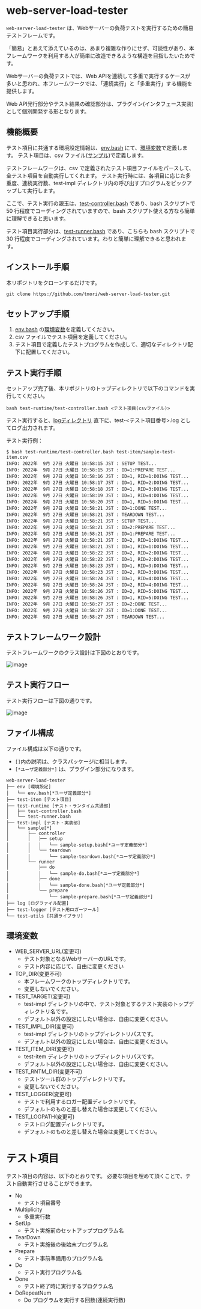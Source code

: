# web-server-load-tester

`web-server-load-tester` は、Webサーバーの負荷テストを実行するための簡易テストフレームです。

「簡易」とあえて添えているのは、あまり複雑な作りにせず、可読性があり、本フレームワークを利用する人が簡単に改造できるような構造を目指したいためです。

Webサーバーの負荷テストでは、Web APIを連続して多重で実行するケースが多いと思われ、本フレームワークでは、「連続実行」と「多重実行」する機能を提供します。

Web API発行部分やテスト結果の確認部分は、プラグイン(インタフェース実装)として個別開発する形となります。


## 機能概要
テスト項目に共通する環境設定情報は、[env.bash](https://github.com/tmori/web-server-load-tester/blob/main/env/env.bash) にて、[環境変数](https://github.com/tmori/web-server-load-tester/blob/main/README.md#%E7%92%B0%E5%A2%83%E5%A4%89%E6%95%B0)で定義します。
テスト項目は、csv ファイル([サンプル](https://github.com/tmori/web-server-load-tester/blob/main/test-item/sample-test-item.csv))で定義します。

テストフレームワークは、csv で定義されたテスト項目ファイルをパースして、全テスト項目を自動実行してくれます。
テスト実行時には、各項目に応じた多重度、連続実行数、test-impl ディレクトリ内の呼び出すプログラムをピックアップして実行します。

ここで、テスト実行の親玉は、[test-controller.bash](https://github.com/tmori/web-server-load-tester/blob/main/test-runtime/test-controller.bash) であり、bash スクリプトで 50 行程度でコーディングされていますので、bash スクリプト使える方なら簡単に理解できると思います。

テスト項目実行部分は、[test-runner.bash](https://github.com/tmori/web-server-load-tester/blob/main/test-runtime/test-runner.bash) であり、こちらも bash スクリプトで 30 行程度でコーディングされています。わりと簡単に理解できると思われます。

## インストール手順

本リポジトリをクローンするだけです。

```
git clone https://github.com/tmori/web-server-load-tester.git
```

## セットアップ手順

1. [env.bash](https://github.com/tmori/web-server-load-tester/blob/main/env/env.bash) の[環境変数](https://github.com/tmori/web-server-load-tester/blob/main/README.md#%E7%92%B0%E5%A2%83%E5%A4%89%E6%95%B0)を定義してください。
2. csv ファイルでテスト項目を定義してください。
3. テスト項目で定義したテストプログラムを作成して、適切なディレクトリ配下に配置してください。

## テスト実行手順

セットアップ完了後、本リポジトリのトップディレクトリで以下のコマンドを実行してください。

```
bash test-runtime/test-controller.bash <テスト項目(csvファイル)>
```

テスト実行すると、[logディレクトリ](https://github.com/tmori/web-server-load-tester/tree/main/log) 直下に、test-<テスト項目番号>.log としてログ出力されます。

テスト実行例：

```
$ bash test-runtime/test-controller.bash test-item/sample-test-item.csv
INFO: 2022年  9月 27日 火曜日 10:58:15 JST : SETUP TEST...
INFO: 2022年  9月 27日 火曜日 10:58:15 JST : ID=1:PREPARE TEST...
INFO: 2022年  9月 27日 火曜日 10:58:16 JST : ID=1, RID=1:DOING TEST...
INFO: 2022年  9月 27日 火曜日 10:58:17 JST : ID=1, RID=2:DOING TEST...
INFO: 2022年  9月 27日 火曜日 10:58:18 JST : ID=1, RID=3:DOING TEST...
INFO: 2022年  9月 27日 火曜日 10:58:19 JST : ID=1, RID=4:DOING TEST...
INFO: 2022年  9月 27日 火曜日 10:58:20 JST : ID=1, RID=5:DOING TEST...
INFO: 2022年  9月 27日 火曜日 10:58:21 JST : ID=1:DONE TEST...
INFO: 2022年  9月 27日 火曜日 10:58:21 JST : TEARDOWN TEST...
INFO: 2022年  9月 27日 火曜日 10:58:21 JST : SETUP TEST...
INFO: 2022年  9月 27日 火曜日 10:58:21 JST : ID=2:PREPARE TEST...
INFO: 2022年  9月 27日 火曜日 10:58:21 JST : ID=1:PREPARE TEST...
INFO: 2022年  9月 27日 火曜日 10:58:21 JST : ID=2, RID=1:DOING TEST...
INFO: 2022年  9月 27日 火曜日 10:58:21 JST : ID=1, RID=1:DOING TEST...
INFO: 2022年  9月 27日 火曜日 10:58:22 JST : ID=2, RID=2:DOING TEST...
INFO: 2022年  9月 27日 火曜日 10:58:22 JST : ID=1, RID=2:DOING TEST...
INFO: 2022年  9月 27日 火曜日 10:58:23 JST : ID=1, RID=3:DOING TEST...
INFO: 2022年  9月 27日 火曜日 10:58:23 JST : ID=2, RID=3:DOING TEST...
INFO: 2022年  9月 27日 火曜日 10:58:24 JST : ID=1, RID=4:DOING TEST...
INFO: 2022年  9月 27日 火曜日 10:58:24 JST : ID=2, RID=4:DOING TEST...
INFO: 2022年  9月 27日 火曜日 10:58:26 JST : ID=2, RID=5:DOING TEST...
INFO: 2022年  9月 27日 火曜日 10:58:26 JST : ID=1, RID=5:DOING TEST...
INFO: 2022年  9月 27日 火曜日 10:58:27 JST : ID=2:DONE TEST...
INFO: 2022年  9月 27日 火曜日 10:58:27 JST : ID=1:DONE TEST...
INFO: 2022年  9月 27日 火曜日 10:58:27 JST : TEARDOWN TEST...
```

## テストフレームワーク設計
テストフレームワークのクラス設計は下図のとおりです。

![image](https://user-images.githubusercontent.com/164193/192410192-891b91b0-22c5-405a-90d7-e215387942f8.png)

## テスト実行フロー
テスト実行フローは下図の通りです。

![image](https://user-images.githubusercontent.com/164193/192419122-1db21283-4ce6-4d99-a17c-291ab4bc1283.png)


## ファイル構成
ファイル構成は以下の通りです。

* `[]`内の説明は、クラスパッケージに相当します。
* `[*ユーザ定義部分*]` は、プラグイン部分になります。

```
web-server-load-tester
├── env [環境設定]
│   └── env.bash[*ユーザ定義部分*]
├── test-item [テスト項目]
├── test-runtime [テスト・ランタイム共通部]
│   ├── test-controller.bash
│   └── test-runner.bash
├── test-impl [テスト・実装部]
│   └── sample[*]
│       ├── controller
│       │   ├── setup
│       │   │   └── sample-setup.bash[*ユーザ定義部分*]
│       │   └── teardown
│       │       └── sample-teardown.bash[*ユーザ定義部分*]
│       └── runner
│           ├── do
│           │   └── sample-do.bash[*ユーザ定義部分*]
│           ├── done
│           │   └── sample-done.bash[*ユーザ定義部分*]
│           └── prepare
│               └── sample-prepare.bash[*ユーザ定義部分*]
├── log [ログファイル配置]
├── test-logger [テスト用ロガーツール]
└── test-utils [共通ライブラリ]
```

## 環境変数

* WEB_SERVER_URL(変更可)
  * テスト対象となるWebサーバーのURLです。
  * テスト内容に応じて、自由に変更ください
* TOP_DIR(変更不可)
  * 本フレームワークのトップディレクトリです。
  * 変更しないでください。
* TEST_TARGET(変更可)
  * test-impl ディレクトリの中で、テスト対象とするテスト実装のトップディレクトリ名です。
  * デフォルト以外の設定にしたい場合は、自由に変更ください。
* TEST_IMPL_DIR(変更可)
  * test-impl ディレクトリのトップディレクトリパスです。
  * デフォルト以外の設定にしたい場合は、自由に変更ください。
* TEST_ITEM_DIR(変更可)
  * test-item ディレクトリのトップディレクトリパスです。
  * デフォルト以外の設定にしたい場合は、自由に変更ください。
* TEST_RNTM_DIR(変更不可)
  * テストツール群のトップディレクトリです。
  * 変更しないでください。
* TEST_LOGGER(変更可)
  * テストで利用するロガー配置ディレクトリです。
  * デフォルトのものと差し替えた場合は変更してください。
* TEST_LOGPATH(変更可)
  * テストログ配置ディレクトリです。
  * デフォルトのものと差し替えた場合は変更してください。

# テスト項目

テスト項目の内容は、以下のとおりです。
必要な項目を埋めて頂くことで、テスト自動実行させることができます。

* No
  * テスト項目番号
* Multiplicity
  * 多重実行数
* SetUp
  * テスト実施前のセットアッププログラム名
* TearDown
  * テスト実施後の後始末プログラム名
* Prepare
  * テスト事前準備用のプログラム名
* Do
  * テスト実行プログラム名
* Done
  * テスト終了時に実行するプログラム名
* DoRepeatNum
  * Do プログラムを実行する回数(連続実行数)
